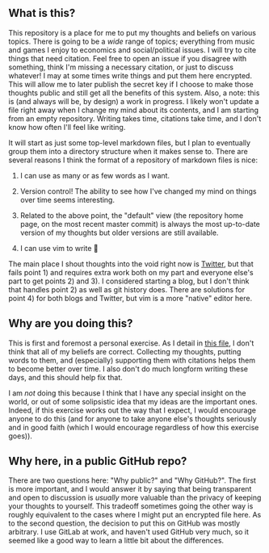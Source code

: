 ## What is this?

This repository is a place for me to put my thoughts and beliefs on various topics.
There is going to be a *wide* range of topics; everything from music and games I enjoy to economics and social/political issues.
I will try to cite things that need citation.
Feel free to open an issue if you disagree with something, think I'm missing a necessary citation, or just to discuss whatever!
I may at some times write things and put them here encrypted.
This will allow me to later publish the secret key if I choose to make those thoughts public and still get all the benefits of this system.
Also, a note: this is (and always will be, by design) a work in progress.
I likely won't update a file right away when I change my mind about its contents, and I am starting from an empty repository.
Writing takes time, citations take time, and I don't know how often I'll feel like writing.

It will start as just some top-level markdown files, but I plan to eventually group them into a directory structure when it makes sense to.
There are several reasons I think the format of a repository of markdown files is nice:

1) I can use as many or as few words as I want.

2) Version control!
The ability to see how I've changed my mind on things over time seems interesting.

3) Related to the above point, the "default" view (the repository home page, on the most recent master commit) is always the most up-to-date version of my thoughts but older versions are still available.

4) I can use vim to write 🙂

The main place I shout thoughts into the void right now is [Twitter](https://twitter.com/KennanFrench), but that fails point 1) and requires extra work both on my part and everyone else's part to get points 2) and 3).
I considered starting a blog, but I don't think that handles point 2) as well as git history does.
There are solutions for point 4) for both blogs and Twitter, but vim is a more "native" editor here.

## Why are you doing this?

This is first and foremost a personal exercise.
As I detail in [this file](https://github.com/KennanFrench/Public-Musings/blob/master/beliefs-about-beliefs.md), I don't think that all of my beliefs are correct.
Collecting my thoughts, putting words to them, and (especially) supporting them with citations helps them to become better over time.
I also don't do much longform writing these days, and this should help fix that. 

I am *not* doing this because I think that I have any special insight on the world, or out of some solipsistic idea that my ideas are the important ones.
Indeed, if this exercise works out the way that I expect, I would encourage anyone to do this (and for anyone to take anyone else's thoughts seriously and in good faith (which I would encourage regardless of how this exercise goes)).

## Why here, in a public GitHub repo?

There are two questions here: "Why public?" and "Why GitHub?".
The first is more important, and I would answer it by saying that being transparent and open to discussion is *usually* more valuable than the privacy of keeping your thoughts to yourself.
This tradeoff sometimes going the other way is roughly equivalent to the cases where I might put an encrypted file here.
As to the second question, the decision to put this on GitHub was mostly arbitrary.
I use GitLab at work, and haven't used GitHub very much, so it seemed like a good way to learn a little bit about the differences.
